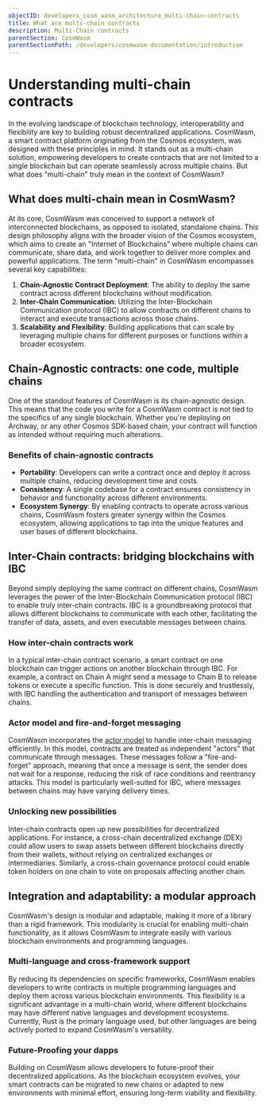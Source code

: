 ```yaml
---
objectID: developers_cosm_wasm_architecture_multi-chain-contracts
title: What are multi-chain contracts
description: Multi-Chain contracts
parentSection: CosmWasm
parentSectionPath: /developers/cosmwasm-documentation/introduction
---
```


# Understanding multi-chain contracts

In the evolving landscape of blockchain technology, interoperability and flexibility are key to building robust decentralized applications. CosmWasm, a smart contract platform originating from the Cosmos ecosystem, was designed with these principles in mind. It stands out as a multi-chain solution, empowering developers to create contracts that are not limited to a single blockchain but can operate seamlessly across multiple chains. But what does "multi-chain" truly mean in the context of CosmWasm?

## What does multi-chain mean in CosmWasm?

At its core, CosmWasm was conceived to support a network of interconnected blockchains, as opposed to isolated, standalone chains. This design philosophy aligns with the broader vision of the Cosmos ecosystem, which aims to create an "Internet of Blockchains" where multiple chains can communicate, share data, and work together to deliver more complex and powerful applications. The term "multi-chain" in CosmWasm encompasses several key capabilities:

1. **Chain-Agnostic Contract Deployment**: The ability to deploy the same contract across different blockchains without modification.
2. **Inter-Chain Communication**: Utilizing the Inter-Blockchain Communication protocol (IBC) to allow contracts on different chains to interact and execute transactions across those chains.
3. **Scalability and Flexibility**: Building applications that can scale by leveraging multiple chains for different purposes or functions within a broader ecosystem.

## Chain-Agnostic contracts: one code, multiple chains

One of the standout features of CosmWasm is its chain-agnostic design. This means that the code you write for a CosmWasm contract is not tied to the specifics of any single blockchain. Whether you're deploying on Archway, or any other Cosmos SDK-based chain, your contract will function as intended without requiring much alterations.

### Benefits of chain-agnostic contracts

- **Portability**: Developers can write a contract once and deploy it across multiple chains, reducing development time and costs.
- **Consistency**: A single codebase for a contract ensures consistency in behavior and functionality across different environments.
- **Ecosystem Synergy**: By enabling contracts to operate across various chains, CosmWasm fosters greater synergy within the Cosmos ecosystem, allowing applications to tap into the unique features and user bases of different blockchains.

## Inter-Chain contracts: bridging blockchains with IBC

Beyond simply deploying the same contract on different chains, CosmWasm leverages the power of the Inter-Blockchain Communication protocol (IBC) to enable truly inter-chain contracts. IBC is a groundbreaking protocol that allows different blockchains to communicate with each other, facilitating the transfer of data, assets, and even executable messages between chains.

### How inter-chain contracts work

In a typical inter-chain contract scenario, a smart contract on one blockchain can trigger actions on another blockchain through IBC. For example, a contract on Chain A might send a message to Chain B to release tokens or execute a specific function. This is done securely and trustlessly, with IBC handling the authentication and transport of messages between chains.

### Actor model and fire-and-forget messaging

CosmWasm incorporates the [actor model](/developers/smart-contracts/architecture/actor-model-intro) to handle inter-chain messaging efficiently. In this model, contracts are treated as independent "actors" that communicate through messages. These messages follow a "fire-and-forget" approach, meaning that once a message is sent, the sender does not wait for a response, reducing the risk of race conditions and reentrancy attacks. This model is particularly well-suited for IBC, where messages between chains may have varying delivery times.

### Unlocking new possibilities

Inter-chain contracts open up new possibilities for decentralized applications. For instance, a cross-chain decentralized exchange (DEX) could allow users to swap assets between different blockchains directly from their wallets, without relying on centralized exchanges or intermediaries. Similarly, a cross-chain governance protocol could enable token holders on one chain to vote on proposals affecting another chain.

## Integration and adaptability: a modular approach

CosmWasm's design is modular and adaptable, making it more of a library than a rigid framework. This modularity is crucial for enabling multi-chain functionality, as it allows CosmWasm to integrate easily with various blockchain environments and programming languages.

### Multi-language and cross-framework support

By reducing its dependencies on specific frameworks, CosmWasm enables developers to write contracts in multiple programming languages and deploy them across various blockchain environments. This flexibility is a significant advantage in a multi-chain world, where different blockchains may have different native languages and development ecosystems. Currently, Rust is the primary language used, but other languages are being actively ported to expand CosmWasm's versatility.

### Future-Proofing your dapps

Building on CosmWasm allows developers to future-proof their decentralized applications. As the blockchain ecosystem evolves, your smart contracts can be migrated to new chains or adapted to new environments with minimal effort, ensuring long-term viability and flexibility.